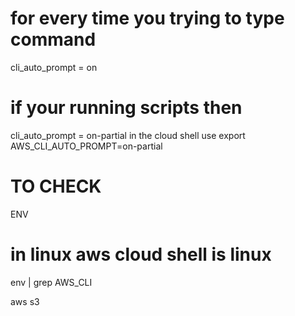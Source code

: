 
# for every time you trying to type command 
cli_auto_prompt = on 
# if your running scripts then 
cli_auto_prompt = on-partial
in the cloud shell use 
export AWS_CLI_AUTO_PROMPT=on-partial
# TO CHECK 
ENV
# in linux aws cloud shell is linux 
env | grep AWS_CLI 

aws s3 


